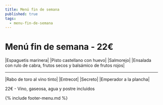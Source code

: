 ```yaml
---
title: Menú fin de semana
published: true
tags:
  - menu-fin-de-semana
---
```


# Menú fin de semana - 22€

|Espaguetis marinera|
|Pisto castellano con huevo|
|Salmorejo|
|Ensalada con rulo de cabra, frutos secos y balsámico de frutos rojos|

------

|Rabo de toro al vino tinto|
|Entrecot|
|Secreto|
|Emperador a la plancha|

<!-- |Cordero asado|eligiendo este segundo plato se añade 6€ al menú, en total 28€| -->

22€ - Vino, gaseosa, agua y postre incluidos

{% include footer-menu.md %}
